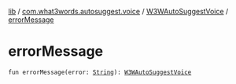 [lib](../../index.md) / [com.what3words.autosuggest.voice](../index.md) / [W3WAutoSuggestVoice](index.md) / [errorMessage](./error-message.md)

# errorMessage

`fun errorMessage(error: `[`String`](https://kotlinlang.org/api/latest/jvm/stdlib/kotlin/-string/index.html)`): `[`W3WAutoSuggestVoice`](index.md)